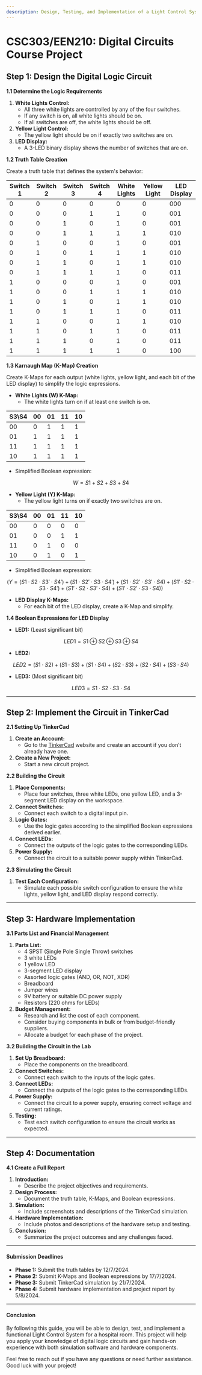 ```yaml
---
description: Design, Testing, and Implementation of a Light Control System
---
```


# CSC303/EEN210: Digital Circuits Course Project

## **Step 1: Design the Digital Logic Circuit**

**1.1 Determine the Logic Requirements**

1. **White Lights Control:**
   * All three white lights are controlled by any of the four switches.
   * If any switch is on, all white lights should be on.
   * If all switches are off, the white lights should be off.
2. **Yellow Light Control:**
   * The yellow light should be on if exactly two switches are on.
3. **LED Display:**
   * A 3-LED binary display shows the number of switches that are on.

**1.2 Truth Table Creation**

Create a truth table that defines the system's behavior:

| Switch 1 | Switch 2 | Switch 3 | Switch 4 | White Lights | Yellow Light | LED Display |
| -------- | -------- | -------- | -------- | ------------ | ------------ | ----------- |
| 0        | 0        | 0        | 0        | 0            | 0            | 000         |
| 0        | 0        | 0        | 1        | 1            | 0            | 001         |
| 0        | 0        | 1        | 0        | 1            | 0            | 001         |
| 0        | 0        | 1        | 1        | 1            | 1            | 010         |
| 0        | 1        | 0        | 0        | 1            | 0            | 001         |
| 0        | 1        | 0        | 1        | 1            | 1            | 010         |
| 0        | 1        | 1        | 0        | 1            | 1            | 010         |
| 0        | 1        | 1        | 1        | 1            | 0            | 011         |
| 1        | 0        | 0        | 0        | 1            | 0            | 001         |
| 1        | 0        | 0        | 1        | 1            | 1            | 010         |
| 1        | 0        | 1        | 0        | 1            | 1            | 010         |
| 1        | 0        | 1        | 1        | 1            | 0            | 011         |
| 1        | 1        | 0        | 0        | 1            | 1            | 010         |
| 1        | 1        | 0        | 1        | 1            | 0            | 011         |
| 1        | 1        | 1        | 0        | 1            | 0            | 011         |
| 1        | 1        | 1        | 1        | 1            | 0            | 100         |

**1.3 Karnaugh Map (K-Map) Creation**

Create K-Maps for each output (white lights, yellow light, and each bit of the LED display) to simplify the logic expressions.

* **White Lights (W) K-Map:**
  * The white lights turn on if at least one switch is on.

| S3\S4 | 00 | 01 | 11 | 10 |
| ----- | -- | -- | -- | -- |
| 00    | 0  | 1  | 1  | 1  |
| 01    | 1  | 1  | 1  | 1  |
| 11    | 1  | 1  | 1  | 1  |
| 10    | 1  | 1  | 1  | 1  |

* Simplified Boolean expression:&#x20;

$$
W=S1+S2+S3+S4
$$

* **Yellow Light (Y) K-Map:**
  * The yellow light turns on if exactly two switches are on.

| S3\S4 | 00 | 01 | 11 | 10 |
| ----- | -- | -- | -- | -- |
| 00    | 0  | 0  | 0  | 0  |
| 01    | 0  | 0  | 1  | 1  |
| 11    | 0  | 1  | 0  | 0  |
| 10    | 0  | 1  | 0  | 1  |

* Simplified Boolean expression:&#x20;

$$
( Y = (S1 \cdot S2 \cdot S3' \cdot S4') + (S1 \cdot S2' \cdot S3 \cdot S4') + (S1 \cdot S2' \cdot S3' \cdot S4) + (S1' \cdot S2 \cdot S3 \cdot S4') + (S1' \cdot S2 \cdot S3' \cdot S4) + (S1' \cdot S2' \cdot S3 \cdot S4) )
$$



* **LED Display K-Maps:**
  * For each bit of the LED display, create a K-Map and simplify.

**1.4 Boolean Expressions for LED Display**

* **LED1:** (Least significant bit)

$$
LED1=S1⊕S2⊕S3⊕S4
$$

* **LED2:**

$$
LED2=(S1⋅S2)+(S1⋅S3)+(S1⋅S4)+(S2⋅S3)+(S2⋅S4)+(S3⋅S4)
$$

* **LED3:** (Most significant bit)

$$
LED3=S1⋅S2⋅S3⋅S4
$$

***

## **Step 2: Implement the Circuit in TinkerCad**

**2.1 Setting Up TinkerCad**

1. **Create an Account:**
   * Go to the [TinkerCad](https://www.tinkercad.com) website and create an account if you don’t already have one.
2. **Create a New Project:**
   * Start a new circuit project.

**2.2 Building the Circuit**

1. **Place Components:**
   * Place four switches, three white LEDs, one yellow LED, and a 3-segment LED display on the workspace.
2. **Connect Switches:**
   * Connect each switch to a digital input pin.
3. **Logic Gates:**
   * Use the logic gates according to the simplified Boolean expressions derived earlier.
4. **Connect LEDs:**
   * Connect the outputs of the logic gates to the corresponding LEDs.
5. **Power Supply:**
   * Connect the circuit to a suitable power supply within TinkerCad.

**2.3 Simulating the Circuit**

1. **Test Each Configuration:**
   * Simulate each possible switch configuration to ensure the white lights, yellow light, and LED display respond correctly.

***

## **Step 3: Hardware Implementation**

**3.1 Parts List and Financial Management**

1. **Parts List:**
   * 4 SPST (Single Pole Single Throw) switches
   * 3 white LEDs
   * 1 yellow LED
   * 3-segment LED display
   * Assorted logic gates (AND, OR, NOT, XOR)
   * Breadboard
   * Jumper wires
   * 9V battery or suitable DC power supply
   * Resistors (220 ohms for LEDs)
2. **Budget Management:**
   * Research and list the cost of each component.
   * Consider buying components in bulk or from budget-friendly suppliers.
   * Allocate a budget for each phase of the project.

**3.2 Building the Circuit in the Lab**

1. **Set Up Breadboard:**
   * Place the components on the breadboard.
2. **Connect Switches:**
   * Connect each switch to the inputs of the logic gates.
3. **Connect LEDs:**
   * Connect the outputs of the logic gates to the corresponding LEDs.
4. **Power Supply:**
   * Connect the circuit to a power supply, ensuring correct voltage and current ratings.
5. **Testing:**
   * Test each switch configuration to ensure the circuit works as expected.

***

## **Step 4: Documentation**

**4.1 Create a Full Report**

1. **Introduction:**
   * Describe the project objectives and requirements.
2. **Design Process:**
   * Document the truth table, K-Maps, and Boolean expressions.
3. **Simulation:**
   * Include screenshots and descriptions of the TinkerCad simulation.
4. **Hardware Implementation:**
   * Include photos and descriptions of the hardware setup and testing.
5. **Conclusion:**
   * Summarize the project outcomes and any challenges faced.

***

#### **Submission Deadlines**

* **Phase 1:** Submit the truth tables by 12/7/2024.
* **Phase 2:** Submit K-Maps and Boolean expressions by 17/7/2024.
* **Phase 3:** Submit TinkerCad simulation by 21/7/2024.
* **Phase 4:** Submit hardware implementation and project report by 5/8/2024.

***

#### **Conclusion**

By following this guide, you will be able to design, test, and implement a functional Light Control System for a hospital room. This project will help you apply your knowledge of digital logic circuits and gain hands-on experience with both simulation software and hardware components.

Feel free to reach out if you have any questions or need further assistance. Good luck with your project!
